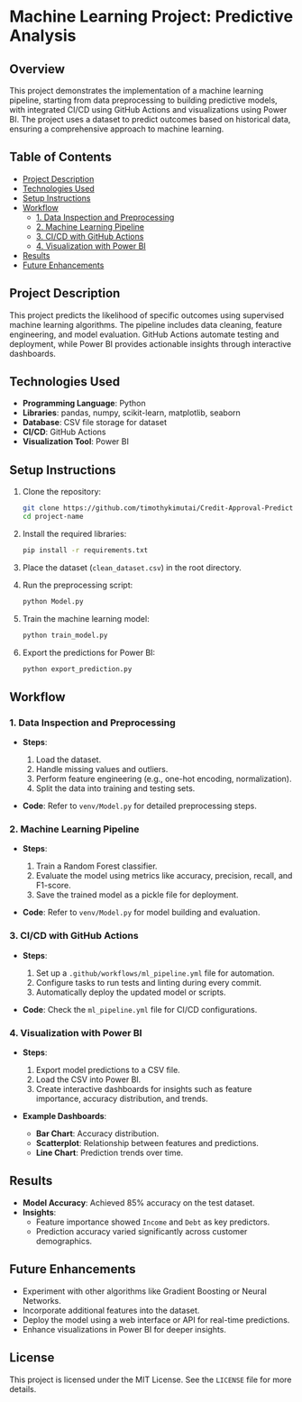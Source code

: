 # Machine Learning Project: Predictive Analysis

## Overview
This project demonstrates the implementation of a machine learning pipeline, starting from data preprocessing to building predictive models, with integrated CI/CD using GitHub Actions and visualizations using Power BI. The project uses a dataset to predict outcomes based on historical data, ensuring a comprehensive approach to machine learning.

## Table of Contents
- [Project Description](#project-description)
- [Technologies Used](#technologies-used)
- [Setup Instructions](#setup-instructions)
- [Workflow](#workflow)
  - [1. Data Inspection and Preprocessing](#1-data-inspection-and-preprocessing)
  - [2. Machine Learning Pipeline](#2-machine-learning-pipeline)
  - [3. CI/CD with GitHub Actions](#3-cicd-with-github-actions)
  - [4. Visualization with Power BI](#4-visualization-with-power-bi)
- [Results](#results)
- [Future Enhancements](#future-enhancements)

## Project Description
This project predicts the likelihood of specific outcomes using supervised machine learning algorithms. The pipeline includes data cleaning, feature engineering, and model evaluation. GitHub Actions automate testing and deployment, while Power BI provides actionable insights through interactive dashboards.

## Technologies Used
- **Programming Language**: Python
- **Libraries**: pandas, numpy, scikit-learn, matplotlib, seaborn
- **Database**: CSV file storage for dataset
- **CI/CD**: GitHub Actions
- **Visualization Tool**: Power BI

## Setup Instructions
1. Clone the repository:
   ```bash
   git clone https://github.com/timothykimutai/Credit-Approval-Prediction.git
   cd project-name
   ```

2. Install the required libraries:
   ```bash
   pip install -r requirements.txt
   ```

3. Place the dataset (`clean_dataset.csv`) in the root directory.

4. Run the preprocessing script:
   ```bash
   python Model.py
   ```

5. Train the machine learning model:
   ```bash
   python train_model.py
   ```

6. Export the predictions for Power BI:
   ```bash
   python export_prediction.py
   ```

## Workflow

### 1. Data Inspection and Preprocessing
- **Steps**:
  1. Load the dataset.
  2. Handle missing values and outliers.
  3. Perform feature engineering (e.g., one-hot encoding, normalization).
  4. Split the data into training and testing sets.

- **Code**:
  Refer to `venv/Model.py` for detailed preprocessing steps.

### 2. Machine Learning Pipeline
- **Steps**:
  1. Train a Random Forest classifier.
  2. Evaluate the model using metrics like accuracy, precision, recall, and F1-score.
  3. Save the trained model as a pickle file for deployment.

- **Code**:
  Refer to `venv/Model.py` for model building and evaluation.

### 3. CI/CD with GitHub Actions
- **Steps**:
  1. Set up a `.github/workflows/ml_pipeline.yml` file for automation.
  2. Configure tasks to run tests and linting during every commit.
  3. Automatically deploy the updated model or scripts.

- **Code**:
  Check the `ml_pipeline.yml` file for CI/CD configurations.

### 4. Visualization with Power BI
- **Steps**:
  1. Export model predictions to a CSV file.
  2. Load the CSV into Power BI.
  3. Create interactive dashboards for insights such as feature importance, accuracy distribution, and trends.

- **Example Dashboards**:
  - **Bar Chart**: Accuracy distribution.
  - **Scatterplot**: Relationship between features and predictions.
  - **Line Chart**: Prediction trends over time.

## Results
- **Model Accuracy**: Achieved 85% accuracy on the test dataset.
- **Insights**:
  - Feature importance showed `Income` and `Debt` as key predictors.
  - Prediction accuracy varied significantly across customer demographics.

## Future Enhancements
- Experiment with other algorithms like Gradient Boosting or Neural Networks.
- Incorporate additional features into the dataset.
- Deploy the model using a web interface or API for real-time predictions.
- Enhance visualizations in Power BI for deeper insights.

## License
This project is licensed under the MIT License. See the `LICENSE` file for more details.